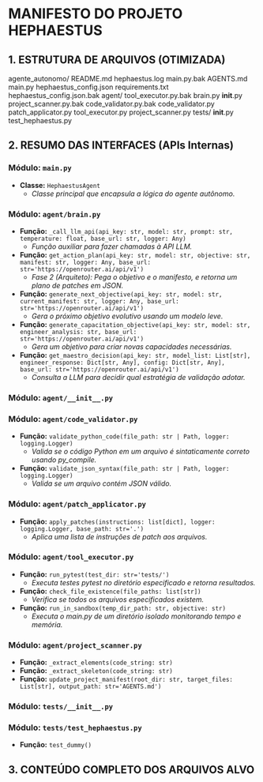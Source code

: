 # MANIFESTO DO PROJETO HEPHAESTUS

## 1. ESTRUTURA DE ARQUIVOS (OTIMIZADA)
agente_autonomo/
    README.md
    hephaestus.log
    main.py.bak
    AGENTS.md
    main.py
    hephaestus_config.json
    requirements.txt
    hephaestus_config.json.bak
    agent/
        tool_executor.py.bak
        brain.py
        __init__.py
        project_scanner.py.bak
        code_validator.py.bak
        code_validator.py
        patch_applicator.py
        tool_executor.py
        project_scanner.py
    tests/
        __init__.py
        test_hephaestus.py

## 2. RESUMO DAS INTERFACES (APIs Internas)

### Módulo: `main.py`
- **Classe:** `HephaestusAgent`
  - *Classe principal que encapsula a lógica do agente autônomo.*

### Módulo: `agent/brain.py`
- **Função:** `_call_llm_api(api_key: str, model: str, prompt: str, temperature: float, base_url: str, logger: Any)`
  - *Função auxiliar para fazer chamadas à API LLM.*
- **Função:** `get_action_plan(api_key: str, model: str, objective: str, manifest: str, logger: Any, base_url: str='https://openrouter.ai/api/v1')`
  - *Fase 2 (Arquiteto): Pega o objetivo e o manifesto, e retorna um plano de patches em JSON.*
- **Função:** `generate_next_objective(api_key: str, model: str, current_manifest: str, logger: Any, base_url: str='https://openrouter.ai/api/v1')`
  - *Gera o próximo objetivo evolutivo usando um modelo leve.*
- **Função:** `generate_capacitation_objective(api_key: str, model: str, engineer_analysis: str, base_url: str='https://openrouter.ai/api/v1')`
  - *Gera um objetivo para criar novas capacidades necessárias.*
- **Função:** `get_maestro_decision(api_key: str, model_list: List[str], engineer_response: Dict[str, Any], config: Dict[str, Any], base_url: str='https://openrouter.ai/api/v1')`
  - *Consulta a LLM para decidir qual estratégia de validação adotar.*

### Módulo: `agent/__init__.py`

### Módulo: `agent/code_validator.py`
- **Função:** `validate_python_code(file_path: str | Path, logger: logging.Logger)`
  - *Valida se o código Python em um arquivo é sintaticamente correto usando py_compile.*
- **Função:** `validate_json_syntax(file_path: str | Path, logger: logging.Logger)`
  - *Valida se um arquivo contém JSON válido.*

### Módulo: `agent/patch_applicator.py`
- **Função:** `apply_patches(instructions: list[dict], logger: logging.Logger, base_path: str='.')`
  - *Aplica uma lista de instruções de patch aos arquivos.*

### Módulo: `agent/tool_executor.py`
- **Função:** `run_pytest(test_dir: str='tests/')`
  - *Executa testes pytest no diretório especificado e retorna resultados.*
- **Função:** `check_file_existence(file_paths: list[str])`
  - *Verifica se todos os arquivos especificados existem.*
- **Função:** `run_in_sandbox(temp_dir_path: str, objective: str)`
  - *Executa o main.py de um diretório isolado monitorando tempo e memória.*

### Módulo: `agent/project_scanner.py`
- **Função:** `_extract_elements(code_string: str)`
- **Função:** `_extract_skeleton(code_string: str)`
- **Função:** `update_project_manifest(root_dir: str, target_files: List[str], output_path: str='AGENTS.md')`

### Módulo: `tests/__init__.py`

### Módulo: `tests/test_hephaestus.py`
- **Função:** `test_dummy()`

## 3. CONTEÚDO COMPLETO DOS ARQUIVOS ALVO
